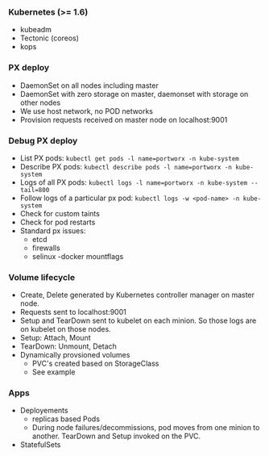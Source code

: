 ### Kubernetes (>= 1.6)
 - kubeadm
 - Tectonic (coreos)
 - kops

### PX deploy
 - DaemonSet on all nodes including master
 - DaemonSet with zero storage on master, daemonset with storage on other nodes
 - We use host network, no POD networks
 - Provision requests received on master node on localhost:9001

### Debug PX deploy
* List PX pods: `kubectl get pods -l name=portworx -n kube-system`
* Describe PX pods: `kubectl describe pods -l name=portworx -n kube-system`
* Logs of all PX pods: `kubectl logs -l name=portworx -n kube-system --tail=800`
* Follow logs of a particular px pod: `kubectl logs -w <pod-name> -n kube-system`
* Check for custom taints
* Check for pod restarts
* Standard px issues:
  - etcd
  - firewalls
  - selinux
  -docker mountflags

### Volume lifecycle
* Create, Delete generated by Kubernetes controller manager on master node.
* Requests sent to localhost:9001
* Setup and TearDown sent to kubelet on each minion. So those logs are on kubelet on those nodes.
* Setup: Attach, Mount
* TearDown: Unmount, Detach
* Dynamically provsioned volumes
  - PVC's created based on StorageClass
  - See example

### Apps
* Deployements
  - replicas based Pods
  - During node failures/decommissions, pod moves from one minion to another. TearDown and Setup invoked on the PVC.
* StatefulSets